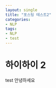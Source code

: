```yaml
---
layout: single
title: "포스팅 테스트2"
categories:
- NLP
tags:
- NLP
- test
---
```


# 하이하이 2

test 
안녕하세요


